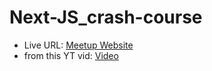 # Next-JS_crash-course

- Live URL: [Meetup Website](https://next-js-crash-course-six.vercel.app/)
- from this YT vid: [Video](https://www.youtube.com/watch?v=MFuwkrseXVE&amp;list=PLB8z0eRMpaSyBEpc3kafWorIRmaG9Udcx)

